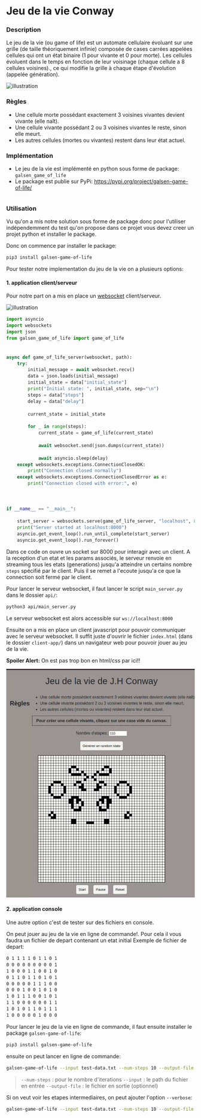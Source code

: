 # Jeu de la vie Conway

### Description
Le jeu de la vie (ou game of life) est un automate cellulaire évoluant sur une grille (de taille théoriquement infinie)
composée de cases carrées appelées cellules qui ont un état binaire (1 pour vivante et 0 pour morte). Les cellules
évoluent dans le temps en fonction de leur voisinage (chaque cellule a 8 cellules voisines)., ce qui modifie la grille
à chaque étape d'évolution (appelée génération).

![illustration](https://upload.wikimedia.org/wikipedia/commons/e/e5/Gospers_glider_gun.gif)

### Règles
- Une cellule morte possédant exactement 3 voisines vivantes devient vivante (elle naît).
- Une cellule vivante possédant 2 ou 3 voisines vivantes le reste, sinon elle meurt.
- Les autres cellules (mortes ou vivantes) restent dans leur état actuel.

### Implémentation
- Le jeu de la vie est implémenté en python sous forme de package: `galsen_game_of_life`
- Le package est publie sur PyPi: https://pypi.org/project/galsen-game-of-life/

```python
```

### Utilisation
Vu qu'on a mis notre solution sous forme de package donc pour l'utiliser indépendemment du test qu'on propose dans ce projet vous devez creer un projet python et installer le package.

Donc on commence par installer le package:

```bash
pip3 install galsen-game-of-life
```
Pour tester notre implementation du jeu de la vie on a plusieurs options:

#### 1. application client/serveur

Pour notre part on a mis en place un [websocket](https://fr.wikipedia.org/wiki/Websocket) client/serveur.

![illustration](https://upload.wikimedia.org/wikipedia/commons/1/10/Websocket_connection.png)

```python
import asyncio
import websockets
import json
from galsen_game_of_life import game_of_life  


async def game_of_life_server(websocket, path):
    try:
        initial_message = await websocket.recv()
        data = json.loads(initial_message)
        initial_state = data["initial_state"]
        print("Initial state: ", initial_state, sep="\n")
        steps = data["steps"]
        delay = data["delay"]

        current_state = initial_state

        for _ in range(steps):
            current_state = game_of_life(current_state)

            await websocket.send(json.dumps(current_state))

            await asyncio.sleep(delay)
    except websockets.exceptions.ConnectionClosedOK:
        print("Connection closed normally")
    except websockets.exceptions.ConnectionClosedError as e:
        print("Connection closed with error:", e)



if __name__ == "__main__":

    start_server = websockets.serve(game_of_life_server, "localhost", 8000)
    print("Server started at localhost:8000")
    asyncio.get_event_loop().run_until_complete(start_server)
    asyncio.get_event_loop().run_forever()

```
Dans ce code on ouvre un socket sur 8000 pour interagir avec un client. A la reception d'un etat et les params associés, le serveur renvoie en streaming tous les etats (generations) jusqu'a atteindre un certains nombre `steps` spécifié
par le client.
Puis il se remet a l'ecoute jusqu'a ce que la connection soit fermé par le client.

Pour lancer le serveur websocket, il faut lancer le script `main_server.py` dans le dossier `api/`:

```bash
python3 api/main_server.py
```

Le serveur websocket est alors accessible sur `ws://localhost:8000`

Ensuite on a mis en place un client javascript pour pouvoir communiquer avec le serveur websocket.
Il suffit juste d'ouvrir le fichier `index.html` (dans le dossier `client-app/`) dans un navigateur web pour pouvoir jouer au jeu de la vie.

<b>Spoiler Alert:</b> On est pas trop bon en html/css par ici!! 

![gol](./assets/gme-of-life.gif)

#### 2. application console
Une autre option c'est de tester sur des fichiers en console.

On peut jouer au jeu de la vie en ligne de commande!. Pour cela il vous faudra un fichier de depart contenant un etat initial
Exemple de fichier de depart:
```bash title="test-data.txt"
0 1 1 1 1 0 1 1 0 1
0 0 0 0 0 0 0 0 0 1
1 0 0 0 1 1 0 0 1 0
0 1 1 0 1 1 0 1 0 1
0 0 0 0 0 1 1 1 0 0
0 0 0 1 0 0 1 0 1 0
1 0 1 1 1 0 0 1 0 1
1 1 0 0 0 0 0 0 1 1
1 0 1 0 1 1 0 1 1 1
1 0 0 0 0 0 1 0 0 0
```
Pour lancer le jeu de la vie en ligne de commande, il faut ensuite installer le package `galsen-game-of-life`:

```bash
pip3 install galsen-game-of-life
```

ensuite on peut lancer en ligne de commande:
```bash
galsen-game-of-life --input test-data.txt --num-steps 10 --output-file test-data-out.txt
```

> `--num-steps` : pour le nombre d'iterations
> `--input` : le path du fichier en entrée
> `--output-file` : le fichier en sortie (optionnel)

Si on veut voir les etapes intermediaires, on peut ajouter l'option `--verbose`:
```bash
galsen-game-of-life --input test-data.txt --num-steps 10 --output-file test-data-out.txt --verbose 1
```
